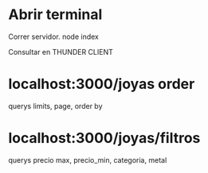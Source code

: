 # Abrir terminal 
Correr servidor. node index

Consultar en THUNDER CLIENT

# localhost:3000/joyas order
querys limits, page, order by

# localhost:3000/joyas/filtros
querys precio max, precio_min, categoria, metal
   